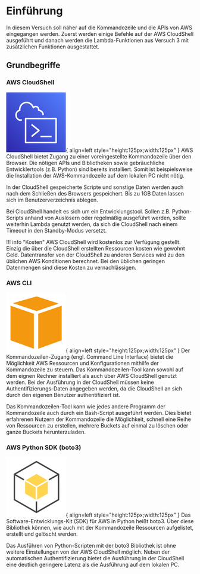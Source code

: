 # Einführung

In diesem Versuch soll näher auf die Kommandozeile und die APIs von AWS eingegangen werden. Zuerst werden einige Befehle auf der AWS CloudShell ausgeführt und danach werden die Lambda-Funktionen aus Versuch 3 mit zusätzlichen Funktionen ausgestattet.

## Grundbegriffe

### AWS CloudShell

![AWS CloudShell Logo](../assets/versuch4/aws_cloudshell.svg){ align=left style="height:125px;width:125px" } AWS CloudShell bietet Zugang zu einer voreingestellte Kommandozeile über den Browser. Die nötigen APIs und Bibliotheken sowie gebräuchliche Entwicklertools (z.B. Python) sind bereits installiert. Somit ist beispielsweise die Installation der AWS-Kommandozeile auf dem lokalen PC nicht nötig.

In der CloudShell gespeicherte Scripte und sonstige Daten werden auch nach dem Schließen des Browsers gespeichert. Bis zu 1GB Daten lassen sich im Benutzerverzeichnis ablegen.

Bei CloudShell handelt es sich um ein Entwicklungstool. Sollen z.B. Python-Scripts anhand von Auslösern oder regelmäßig ausgeführt werden, sollte weiterhin Lambda genutzt werden, da sich die CloudShell nach einem Timeout in den Standby-Modus versetzt.

!!! info "Kosten"
    AWS CloudShell wird kostenlos zur Verfügung gestellt. Einzig die über die CloudShell erstellten Ressourcen kosten wie gewohnt Geld. Datentransfer von der CloudShell zu anderen Services wird zu den üblichen AWS Konditionen berechnet. Bei den üblichen geringen Datenmengen sind diese Kosten zu vernachlässigen.

### AWS CLI

![AWS CLI Logo](../assets/versuch4/aws_cli.svg){ align=left style="height:125px;width:125px" } Der Kommandozeilen-Zugang (engl. Command Line Interface) bietet die Möglichkeit AWS Ressourcen und Konfigurationen mithilfe der Kommandozeile zu steuern. Das Kommandozeilen-Tool kann sowohl auf dem eignen Rechner installiert als auch über AWS CloudShell genutzt werden. Bei der Ausführung in der CloudShell müssen keine Authentifizierungs-Daten angegeben werden, da die CloudShell an sich durch den eigenen Benutzer authentifiziert ist.

Das Kommandozeilen-Tool kann wie jedes andere Programm der Kommandozeile auch durch ein Bash-Script ausgeführt werden. Dies bietet erfahrenen Nutzern der Kommandozeile die Möglichkeit, schnell eine Reihe von Ressourcen zu erstellen, mehrere Buckets auf einmal zu löschen oder ganze Buckets herunterzuladen. 

### AWS Python SDK (boto3)

![AWS SDK Logo](../assets/versuch4/aws_python_sdk.svg){ align=left style="height:125px;width:125px" } Das Software-Entwicklungs-Kit (SDK) für AWS in Python heißt boto3. Über diese Bibliothek können, wie auch mit der Kommandozeile Ressourcen aufgelistet, erstellt und gelöscht werden.

Das Ausführen von Python-Scripten mit der boto3 Bibliothek ist ohne weitere Einstellungen von der AWS CloudShell möglich. Neben der automatischen Authentifizierung bietet die Ausführung in der CloudShell eine deutlich geringere Latenz als die Ausführung auf dem lokalen PC.